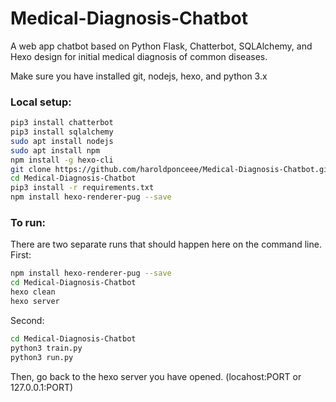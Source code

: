 # Medical-Diagnosis-Chatbot
A web app chatbot based on Python Flask, Chatterbot, SQLAlchemy, and Hexo design for initial medical diagnosis of common diseases.

Make sure you have installed git, nodejs, hexo, and python 3.x

### Local setup:
```sh
pip3 install chatterbot
pip3 install sqlalchemy
sudo apt install nodejs
sudo apt install npm
npm install -g hexo-cli
git clone https://github.com/haroldponceee/Medical-Diagnosis-Chatbot.git
cd Medical-Diagnosis-Chatbot
pip3 install -r requirements.txt
npm install hexo-renderer-pug --save
```

### To run:
There are two separate runs that should happen here on the command line.
First:
```sh
npm install hexo-renderer-pug --save
cd Medical-Diagnosis-Chatbot
hexo clean
hexo server
```
Second:
```sh
cd Medical-Diagnosis-Chatbot
python3 train.py
python3 run.py
```
Then, go back to the hexo server you have opened. (locahost:PORT or 127.0.0.1:PORT)
